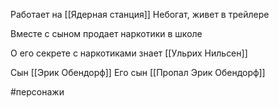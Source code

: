 Работает на [[Ядерная станция]]
Небогат, живет в трейлере

Вместе с сыном продает наркотики в школе

О его секрете с наркотиками знает [[Ульрих Нильсен]]

Сын [[Эрик Обендорф]]
Его сын [[Пропал Эрик Обендорф]]


#персонажи 